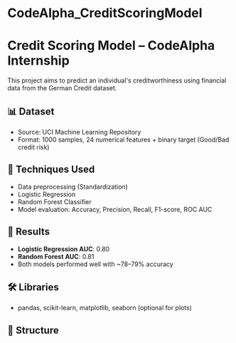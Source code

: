 # CodeAlpha_CreditScoringModel
# Credit Scoring Model – CodeAlpha Internship

This project aims to predict an individual's creditworthiness using financial data from the German Credit dataset.

## 📊 Dataset
- Source: UCI Machine Learning Repository
- Format: 1000 samples, 24 numerical features + binary target (Good/Bad credit risk)

## 🧪 Techniques Used
- Data preprocessing (Standardization)
- Logistic Regression
- Random Forest Classifier
- Model evaluation: Accuracy, Precision, Recall, F1-score, ROC AUC

## 🧾 Results
- **Logistic Regression AUC**: 0.80
- **Random Forest AUC**: 0.81
- Both models performed well with ~78–79% accuracy

## 🛠 Libraries
- pandas, scikit-learn, matplotlib, seaborn (optional for plots)

## 📂 Structure
